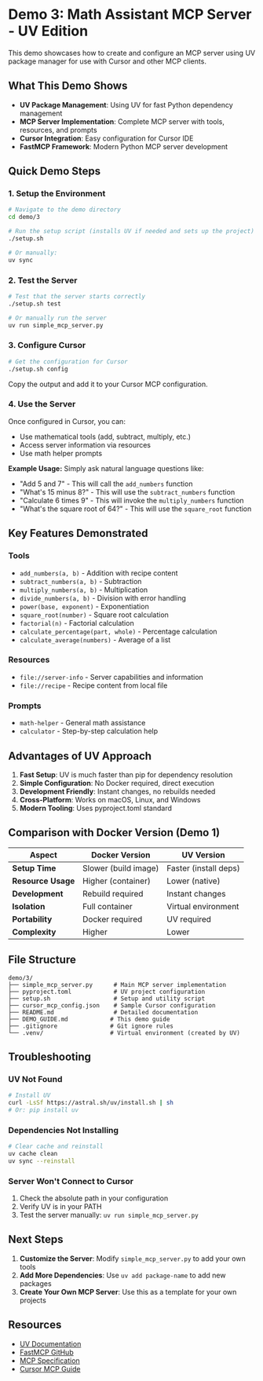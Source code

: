 # Demo 3: Math Assistant MCP Server - UV Edition

This demo showcases how to create and configure an MCP server using UV package manager for use with Cursor and other MCP clients.

## What This Demo Shows

- **UV Package Management**: Using UV for fast Python dependency management
- **MCP Server Implementation**: Complete MCP server with tools, resources, and prompts
- **Cursor Integration**: Easy configuration for Cursor IDE
- **FastMCP Framework**: Modern Python MCP server development

## Quick Demo Steps

### 1. Setup the Environment

```bash
# Navigate to the demo directory
cd demo/3

# Run the setup script (installs UV if needed and sets up the project)
./setup.sh

# Or manually:
uv sync
```

### 2. Test the Server

```bash
# Test that the server starts correctly
./setup.sh test

# Or manually run the server
uv run simple_mcp_server.py
```

### 3. Configure Cursor

```bash
# Get the configuration for Cursor
./setup.sh config
```

Copy the output and add it to your Cursor MCP configuration.

### 4. Use the Server

Once configured in Cursor, you can:

- Use mathematical tools (add, subtract, multiply, etc.)
- Access server information via resources
- Use math helper prompts

**Example Usage:**
Simply ask natural language questions like:
- "Add 5 and 7" - This will call the `add_numbers` function
- "What's 15 minus 8?" - This will use the `subtract_numbers` function
- "Calculate 6 times 9" - This will invoke the `multiply_numbers` function
- "What's the square root of 64?" - This will use the `square_root` function

## Key Features Demonstrated

### Tools
- `add_numbers(a, b)` - Addition with recipe content
- `subtract_numbers(a, b)` - Subtraction
- `multiply_numbers(a, b)` - Multiplication
- `divide_numbers(a, b)` - Division with error handling
- `power(base, exponent)` - Exponentiation
- `square_root(number)` - Square root calculation
- `factorial(n)` - Factorial calculation
- `calculate_percentage(part, whole)` - Percentage calculation
- `calculate_average(numbers)` - Average of a list

### Resources
- `file://server-info` - Server capabilities and information
- `file://recipe` - Recipe content from local file

### Prompts
- `math-helper` - General math assistance
- `calculator` - Step-by-step calculation help

## Advantages of UV Approach

1. **Fast Setup**: UV is much faster than pip for dependency resolution
2. **Simple Configuration**: No Docker required, direct execution
3. **Development Friendly**: Instant changes, no rebuilds needed
4. **Cross-Platform**: Works on macOS, Linux, and Windows
5. **Modern Tooling**: Uses pyproject.toml standard

## Comparison with Docker Version (Demo 1)

| Aspect | Docker Version | UV Version |
|--------|----------------|------------|
| **Setup Time** | Slower (build image) | Faster (install deps) |
| **Resource Usage** | Higher (container) | Lower (native) |
| **Development** | Rebuild required | Instant changes |
| **Isolation** | Full container | Virtual environment |
| **Portability** | Docker required | UV required |
| **Complexity** | Higher | Lower |

## File Structure

```
demo/3/
├── simple_mcp_server.py      # Main MCP server implementation
├── pyproject.toml            # UV project configuration
├── setup.sh                  # Setup and utility script
├── cursor_mcp_config.json    # Sample Cursor configuration
├── README.md                 # Detailed documentation
├── DEMO_GUIDE.md            # This demo guide
├── .gitignore               # Git ignore rules
└── .venv/                   # Virtual environment (created by UV)
```

## Troubleshooting

### UV Not Found
```bash
# Install UV
curl -LsSf https://astral.sh/uv/install.sh | sh
# Or: pip install uv
```

### Dependencies Not Installing
```bash
# Clear cache and reinstall
uv cache clean
uv sync --reinstall
```

### Server Won't Connect to Cursor
1. Check the absolute path in your configuration
2. Verify UV is in your PATH
3. Test the server manually: `uv run simple_mcp_server.py`

## Next Steps

1. **Customize the Server**: Modify `simple_mcp_server.py` to add your own tools
2. **Add More Dependencies**: Use `uv add package-name` to add new packages
3. **Create Your Own MCP Server**: Use this as a template for your own projects

## Resources

- [UV Documentation](https://docs.astral.sh/uv/)
- [FastMCP GitHub](https://github.com/jlowin/fastmcp)
- [MCP Specification](https://modelcontextprotocol.io/)
- [Cursor MCP Guide](https://docs.cursor.com/mcp)
